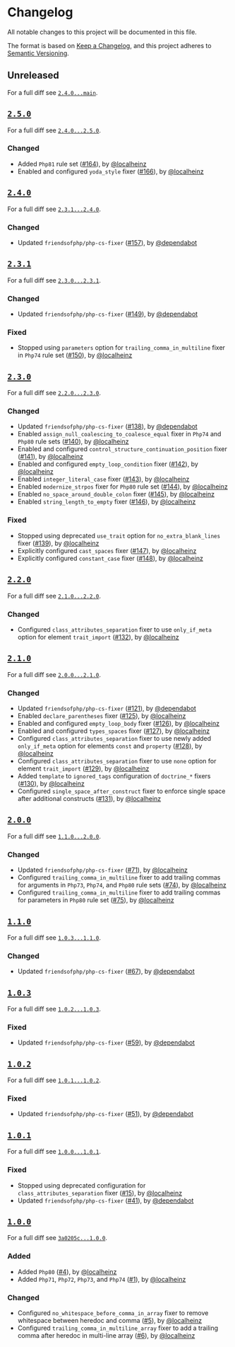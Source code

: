 # Changelog

All notable changes to this project will be documented in this file.

The format is based on [Keep a Changelog](https://keepachangelog.com/en/1.0.0/), and this project adheres to [Semantic Versioning](https://semver.org/spec/v2.0.0.html).

## Unreleased

For a full diff see [`2.4.0...main`][2.5.0...main].

## [`2.5.0`][2.5.0]

For a full diff see [`2.4.0...2.5.0`][2.4.0...2.5.0].

### Changed

* Added `Php81` rule set ([#164]), by [@localheinz]
* Enabled and configured `yoda_style` fixer ([#166]), by [@localheinz]

## [`2.4.0`][2.4.0]

For a full diff see [`2.3.1...2.4.0`][2.3.1...2.4.0].

### Changed

* Updated `friendsofphp/php-cs-fixer` ([#157]), by [@dependabot]

## [`2.3.1`][2.3.1]

For a full diff see [`2.3.0...2.3.1`][2.3.0...2.3.1].

### Changed

* Updated `friendsofphp/php-cs-fixer` ([#149]), by [@dependabot]

### Fixed

* Stopped using `parameters` option for `trailing_comma_in_multiline` fixer in `Php74` rule set ([#150]), by [@localheinz]

## [`2.3.0`][2.3.0]

For a full diff see [`2.2.0...2.3.0`][2.2.0...2.3.0].

### Changed

* Updated `friendsofphp/php-cs-fixer` ([#138]), by [@dependabot]
* Enabled `assign_null_coalescing_to_coalesce_equal` fixer in `Php74` and `Php80` rule sets ([#140]), by [@localheinz]
* Enabled and configured `control_structure_continuation_position` fixer ([#141]), by [@localheinz]
* Enabled and configured `empty_loop_condition` fixer ([#142]), by [@localheinz]
* Enabled `integer_literal_case` fixer ([#143]), by [@localheinz]
* Enabled `modernize_strpos` fixer for `Php80` rule set ([#144]), by [@localheinz]
* Enabled `no_space_around_double_colon` fixer ([#145]), by [@localheinz]
* Enabled `string_length_to_empty` fixer ([#146]), by [@localheinz]

### Fixed

* Stopped using deprecated `use_trait` option for `no_extra_blank_lines` fixer ([#139]), by [@localheinz]
* Explicitly configured `cast_spaces` fixer ([#147]), by [@localheinz]
* Explicitly configured `constant_case` fixer ([#148]), by [@localheinz]

## [`2.2.0`][2.2.0]

For a full diff see [`2.1.0...2.2.0`][2.1.0...2.2.0].

### Changed

* Configured `class_attributes_separation` fixer to use `only_if_meta` option for element `trait_import` ([#132]), by [@localheinz]

## [`2.1.0`][2.1.0]

For a full diff see [`2.0.0...2.1.0`][2.0.0...2.1.0].

### Changed

* Updated `friendsofphp/php-cs-fixer` ([#121]), by [@dependabot]
* Enabled `declare_parentheses` fixer ([#125]), by [@localheinz]
* Enabled and configured `empty_loop_body` fixer ([#126]), by [@localheinz]
* Enabled and configured `types_spaces` fixer ([#127]), by [@localheinz]
* Configured `class_attributes_separation` fixer to use newly added `only_if_meta` option for elements `const` and `property` ([#128]), by [@localheinz]
* Configured `class_attributes_separation` fixer to use `none` option for element `trait_import` ([#129]), by [@localheinz]
* Added `template` to `ignored_tags` configuration of `doctrine_*` fixers ([#130]), by [@localheinz]
* Configured `single_space_after_construct` fixer to enforce single space after additional constructs ([#131]), by [@localheinz]

## [`2.0.0`][2.0.0]

For a full diff see [`1.1.0...2.0.0`][1.1.0...2.0.0].

### Changed

* Updated `friendsofphp/php-cs-fixer` ([#71]), by [@localheinz]
* Configured `trailing_comma_in_multiline` fixer to add trailing commas for arguments in `Php73`, `Php74`, and `Php80` rule sets ([#74]), by [@localheinz]
* Configured `trailing_comma_in_multiline` fixer to add trailing commas for parameters in `Php80` rule set ([#75]), by [@localheinz]

## [`1.1.0`][1.1.0]

For a full diff see [`1.0.3...1.1.0`][1.0.3...1.1.0].

### Changed

* Updated `friendsofphp/php-cs-fixer` ([#67]), by [@dependabot]

## [`1.0.3`][1.0.3]

For a full diff see [`1.0.2...1.0.3`][1.0.2...1.0.3].

### Fixed

* Updated `friendsofphp/php-cs-fixer` ([#59]), by [@dependabot]

## [`1.0.2`][1.0.2]

For a full diff see [`1.0.1...1.0.2`][1.0.1...1.0.2].

### Fixed

* Updated `friendsofphp/php-cs-fixer` ([#51]), by [@dependabot]

## [`1.0.1`][1.0.1]

For a full diff see [`1.0.0...1.0.1`][1.0.0...1.0.1].

### Fixed

* Stopped using deprecated configuration for `class_attributes_separation` fixer ([#15]), by [@localheinz]
* Updated `friendsofphp/php-cs-fixer` ([#41]), by [@dependabot]

## [`1.0.0`][1.0.0]

For a full diff see [`3a0205c...1.0.0`][3a0205c...1.0.0].

### Added

* Added `Php80` ([#4]), by [@localheinz]
* Added `Php71`, `Php72`, `Php73`, and `Php74` ([#1]), by [@localheinz]

### Changed

* Configured `no_whitespace_before_comma_in_array` fixer to remove whitespace between heredoc and comma ([#5]), by [@localheinz]
* Configured `trailing_comma_in_multiline_array` fixer to add a trailing comma after heredoc in multi-line array ([#6]), by [@localheinz]

[1.0.0]: https://github.com/hks-systeme/php-cs-fixer-config/releases/tag/1.0.0
[1.0.1]: https://github.com/hks-systeme/php-cs-fixer-config/releases/tag/1.0.1
[1.0.2]: https://github.com/hks-systeme/php-cs-fixer-config/releases/tag/1.0.2
[1.0.3]: https://github.com/hks-systeme/php-cs-fixer-config/releases/tag/1.0.3
[1.1.0]: https://github.com/hks-systeme/php-cs-fixer-config/releases/tag/1.1.0
[2.0.0]: https://github.com/hks-systeme/php-cs-fixer-config/releases/tag/2.0.0
[2.1.0]: https://github.com/hks-systeme/php-cs-fixer-config/releases/tag/2.1.0
[2.2.0]: https://github.com/hks-systeme/php-cs-fixer-config/releases/tag/2.2.0
[2.3.0]: https://github.com/hks-systeme/php-cs-fixer-config/releases/tag/2.3.0
[2.3.1]: https://github.com/hks-systeme/php-cs-fixer-config/releases/tag/2.3.1
[2.4.0]: https://github.com/hks-systeme/php-cs-fixer-config/releases/tag/2.4.0
[2.5.0]: https://github.com/hks-systeme/php-cs-fixer-config/releases/tag/2.5.0

[3a0205c...1.0.0]: https://github.com/hks-systeme/php-cs-fixer-config/compare/3a0205c...1.0.0
[1.0.0...1.0.1]: https://github.com/hks-systeme/php-cs-fixer-config/compare/1.0.0...1.0.1
[1.0.1...1.0.2]: https://github.com/hks-systeme/php-cs-fixer-config/compare/1.0.1...1.0.2
[1.0.2...1.0.3]: https://github.com/hks-systeme/php-cs-fixer-config/compare/1.0.2...1.0.3
[1.0.3...1.1.0]: https://github.com/hks-systeme/php-cs-fixer-config/compare/1.0.3...1.1.0
[1.1.0...2.0.0]: https://github.com/hks-systeme/php-cs-fixer-config/compare/1.1.0...2.0.0
[2.0.0...2.1.0]: https://github.com/hks-systeme/php-cs-fixer-config/compare/2.0.0...2.1.0
[2.1.0...2.2.0]: https://github.com/hks-systeme/php-cs-fixer-config/compare/2.1.0...2.2.0
[2.2.0...2.3.0]: https://github.com/hks-systeme/php-cs-fixer-config/compare/2.2.0...2.3.0
[2.3.0...2.3.1]: https://github.com/hks-systeme/php-cs-fixer-config/compare/2.3.0...2.3.1
[2.3.1...2.4.0]: https://github.com/hks-systeme/php-cs-fixer-config/compare/2.3.1...2.4.0
[2.4.0...2.5.0]: https://github.com/hks-systeme/php-cs-fixer-config/compare/2.4.0...2.5.0
[2.5.0...main]: https://github.com/hks-systeme/php-cs-fixer-config/compare/2.5.0...main

[#1]: https://github.com/hks-systeme/php-cs-fixer-config/pull/1
[#4]: https://github.com/hks-systeme/php-cs-fixer-config/pull/4
[#5]: https://github.com/hks-systeme/php-cs-fixer-config/pull/5
[#6]: https://github.com/hks-systeme/php-cs-fixer-config/pull/6
[#15]: https://github.com/hks-systeme/php-cs-fixer-config/pull/15
[#41]: https://github.com/hks-systeme/php-cs-fixer-config/pull/41
[#51]: https://github.com/hks-systeme/php-cs-fixer-config/pull/51
[#59]: https://github.com/hks-systeme/php-cs-fixer-config/pull/59
[#67]: https://github.com/hks-systeme/php-cs-fixer-config/pull/67
[#71]: https://github.com/hks-systeme/php-cs-fixer-config/pull/71
[#74]: https://github.com/hks-systeme/php-cs-fixer-config/pull/74
[#75]: https://github.com/hks-systeme/php-cs-fixer-config/pull/75
[#121]: https://github.com/hks-systeme/php-cs-fixer-config/pull/121
[#125]: https://github.com/hks-systeme/php-cs-fixer-config/pull/125
[#126]: https://github.com/hks-systeme/php-cs-fixer-config/pull/126
[#127]: https://github.com/hks-systeme/php-cs-fixer-config/pull/127
[#128]: https://github.com/hks-systeme/php-cs-fixer-config/pull/128
[#129]: https://github.com/hks-systeme/php-cs-fixer-config/pull/129
[#130]: https://github.com/hks-systeme/php-cs-fixer-config/pull/130
[#131]: https://github.com/hks-systeme/php-cs-fixer-config/pull/131
[#132]: https://github.com/hks-systeme/php-cs-fixer-config/pull/132
[#138]: https://github.com/hks-systeme/php-cs-fixer-config/pull/138
[#139]: https://github.com/hks-systeme/php-cs-fixer-config/pull/139
[#140]: https://github.com/hks-systeme/php-cs-fixer-config/pull/140
[#141]: https://github.com/hks-systeme/php-cs-fixer-config/pull/141
[#142]: https://github.com/hks-systeme/php-cs-fixer-config/pull/142
[#143]: https://github.com/hks-systeme/php-cs-fixer-config/pull/143
[#144]: https://github.com/hks-systeme/php-cs-fixer-config/pull/144
[#145]: https://github.com/hks-systeme/php-cs-fixer-config/pull/145
[#146]: https://github.com/hks-systeme/php-cs-fixer-config/pull/146
[#147]: https://github.com/hks-systeme/php-cs-fixer-config/pull/147
[#148]: https://github.com/hks-systeme/php-cs-fixer-config/pull/148
[#149]: https://github.com/hks-systeme/php-cs-fixer-config/pull/149
[#150]: https://github.com/hks-systeme/php-cs-fixer-config/pull/150
[#157]: https://github.com/hks-systeme/php-cs-fixer-config/pull/157
[#164]: https://github.com/hks-systeme/php-cs-fixer-config/pull/164
[#166]: https://github.com/hks-systeme/php-cs-fixer-config/pull/166

[@dependabot]: https://github.com/apps/dependabot
[@localheinz]: https://github.com/localheinz
